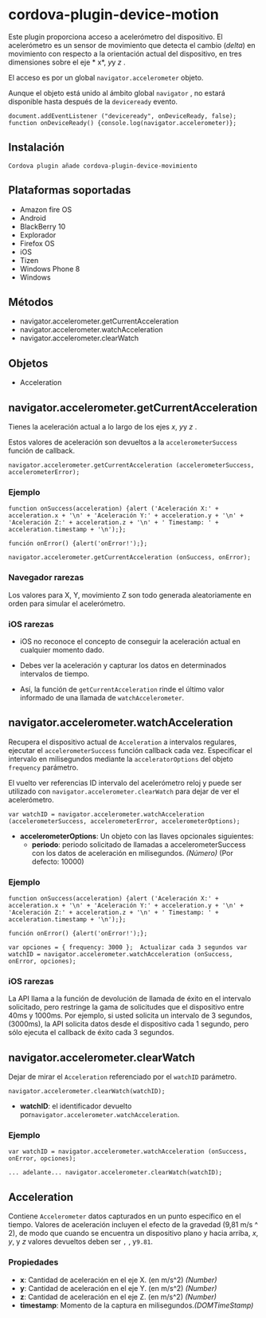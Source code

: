<!---
    Licensed to the Apache Software Foundation (ASF) under one
    or more contributor license agreements.  See the NOTICE file
    distributed with this work for additional information
    regarding copyright ownership.  The ASF licenses this file
    to you under the Apache License, Version 2.0 (the
    "License"); you may not use this file except in compliance
    with the License.  You may obtain a copy of the License at

      http://www.apache.org/licenses/LICENSE-2.0

    Unless required by applicable law or agreed to in writing,
    software distributed under the License is distributed on an
    "AS IS" BASIS, WITHOUT WARRANTIES OR CONDITIONS OF ANY
    KIND, either express or implied.  See the License for the
    specific language governing permissions and limitations
    under the License.
-->

# cordova-plugin-device-motion

Este plugin proporciona acceso a acelerómetro del dispositivo. El acelerómetro es un sensor de movimiento que detecta el
cambio (*delta*) en movimiento con respecto a la orientación actual del dispositivo, en tres dimensiones sobre el eje *
x*, *y*y *z* .

El acceso es por un global `navigator.accelerometer` objeto.

Aunque el objeto está unido al ámbito global `navigator` , no estará disponible hasta después de la `deviceready`
evento.

    document.addEventListener ("deviceready", onDeviceReady, false);
    function onDeviceReady() {console.log(navigator.accelerometer)};

## Instalación

    Cordova plugin añade cordova-plugin-device-movimiento

## Plataformas soportadas

* Amazon fire OS
* Android
* BlackBerry 10
* Explorador
* Firefox OS
* iOS
* Tizen
* Windows Phone 8
* Windows

## Métodos

* navigator.accelerometer.getCurrentAcceleration
* navigator.accelerometer.watchAcceleration
* navigator.accelerometer.clearWatch

## Objetos

* Acceleration

## navigator.accelerometer.getCurrentAcceleration

Tienes la aceleración actual a lo largo de los ejes *x*, *y*y *z* .

Estos valores de aceleración son devueltos a la `accelerometerSuccess` función de callback.

    navigator.accelerometer.getCurrentAcceleration (accelerometerSuccess, accelerometerError);

### Ejemplo

    function onSuccess(acceleration) {alert ('Aceleración X:' + acceleration.x + '\n' + 'Aceleración Y:' + acceleration.y + '\n' + 'Aceleración Z:' + acceleration.z + '\n' + ' Timestamp: ' + acceleration.timestamp + '\n');};
    
    función onError() {alert('onError!');};
    
    navigator.accelerometer.getCurrentAcceleration (onSuccess, onError);

### Navegador rarezas

Los valores para X, Y, movimiento Z son todo generada aleatoriamente en orden para simular el acelerómetro.

### iOS rarezas

* iOS no reconoce el concepto de conseguir la aceleración actual en cualquier momento dado.

* Debes ver la aceleración y capturar los datos en determinados intervalos de tiempo.

* Así, la función de `getCurrentAcceleration` rinde el último valor informado de una llamada de `watchAccelerometer`.

## navigator.accelerometer.watchAcceleration

Recupera el dispositivo actual de `Acceleration` a intervalos regulares, ejecutar el `accelerometerSuccess` función
callback cada vez. Especificar el intervalo en milisegundos mediante la `acceleratorOptions` del objeto `frequency`
parámetro.

El vuelto ver referencias ID intervalo del acelerómetro reloj y puede ser utilizado
con `navigator.accelerometer.clearWatch` para dejar de ver el acelerómetro.

    var watchID = navigator.accelerometer.watchAcceleration (accelerometerSuccess, accelerometerError, accelerometerOptions);

* **accelerometerOptions**: Un objeto con las llaves opcionales siguientes:
    * **periodo**: periodo solicitado de llamadas a accelerometerSuccess con los datos de aceleración en
      milisegundos. *(Número)* (Por defecto: 10000)

### Ejemplo

    function onSuccess(acceleration) {alert ('Aceleración X:' + acceleration.x + '\n' + 'Aceleración Y:' + acceleration.y + '\n' + 'Aceleración Z:' + acceleration.z + '\n' + ' Timestamp: ' + acceleration.timestamp + '\n');};
    
    función onError() {alert('onError!');};
    
    var opciones = { frequency: 3000 };  Actualizar cada 3 segundos var watchID = navigator.accelerometer.watchAcceleration (onSuccess, onError, opciones);

### iOS rarezas

La API llama a la función de devolución de llamada de éxito en el intervalo solicitado, pero restringe la gama de
solicitudes que el dispositivo entre 40ms y 1000ms. Por ejemplo, si usted solicita un intervalo de 3 segundos, (3000ms),
la API solicita datos desde el dispositivo cada 1 segundo, pero sólo ejecuta el callback de éxito cada 3 segundos.

## navigator.accelerometer.clearWatch

Dejar de mirar el `Acceleration` referenciado por el `watchID` parámetro.

    navigator.accelerometer.clearWatch(watchID);

* **watchID**: el identificador devuelto por`navigator.accelerometer.watchAcceleration`.

### Ejemplo

    var watchID = navigator.accelerometer.watchAcceleration (onSuccess, onError, opciones);
    
    ... adelante... navigator.accelerometer.clearWatch(watchID);

## Acceleration

Contiene `Accelerometer` datos capturados en un punto específico en el tiempo. Valores de aceleración incluyen el efecto
de la gravedad (9,81 m/s ^ 2), de modo que cuando se encuentra un dispositivo plano y hacia arriba, *x*, *y*, y *z*
valores devueltos deben ser `` , `` , y`9.81`.

### Propiedades

* **x**: Cantidad de aceleración en el eje X. (en m/s^2) *(Number)*
* **y**: Cantidad de aceleración en el eje Y. (en m/s^2) *(Number)*
* **z**: Cantidad de aceleración en el eje Z. (en m/s^2) *(Number)*
* **timestamp**: Momento de la captura en milisegundos.*(DOMTimeStamp)*
